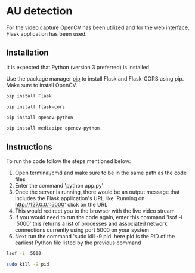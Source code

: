 # AU detection

For the video capture OpenCV has been utilized and for the web interface, Flask application has been used. 
## Installation
It is expected that Python (version 3 preferred) is installed.

Use the package manager [pip](https://pip.pypa.io/en/stable/) to install Flask and Flask-CORS using pip. Make sure to install OpenCV.



```bash
pip install Flask

pip install flask-cors

pip install opencv-python

pip install mediapipe opencv-python
```

## Instructions
To run the code follow the steps mentioned below:

1. Open terminal/cmd and make sure to be in the same path as the code files
2. Enter the command 'python app.py'
3. Once the server is running, there would be an output message that includes the Flask application's URL like 'Running on http://127.0.0.1:5000' click on the URL
4. This would redirect you to the browser with the live video stream
5. If you would need to run the code again, enter this command 'lsof -i :5000' this returns a list of processes and associated network connections currently using port 5000 on your system
6. Next run the command 'sudo kill -9 pid' here pid is the PID of the earliest Python file listed by the previous command

```bash
lsof -i :5000

sudo kill -9 pid
```


